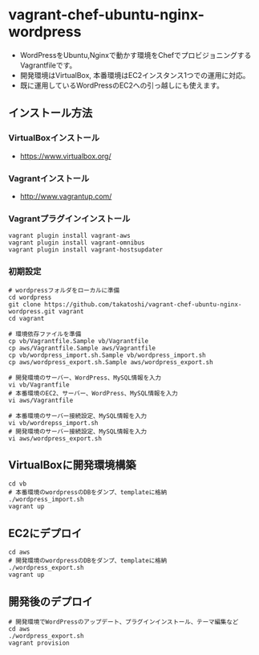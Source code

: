 # vagrant-chef-ubuntu-nginx-wordpress

* WordPressをUbuntu,Nginxで動かす環境をChefでプロビジョニングするVagrantfileです。
* 開発環境はVirtualBox, 本番環境はEC2インスタンス1つでの運用に対応。
* 既に運用しているWordPressのEC2への引っ越しにも使えます。

## インストール方法

### VirtualBoxインストール
 * https://www.virtualbox.org/

### Vagrantインストール
 * http://www.vagrantup.com/

### Vagrantプラグインインストール
```
vagrant plugin install vagrant-aws
vagrant plugin install vagrant-omnibus
vagrant plugin install vagrant-hostsupdater
```

### 初期設定
```
# wordpressフォルダをローカルに準備
cd wordpress
git clone https://github.com/takatoshi/vagrant-chef-ubuntu-nginx-wordpress.git vagrant
cd vagrant

# 環境依存ファイルを準備
cp vb/Vagrantfile.Sample vb/Vagrantfile
cp aws/Vagrantfile.Sample aws/Vagrantfile
cp vb/wordpress_import.sh.Sample vb/wordpress_import.sh
cp aws/wordpress_export.sh.Sample aws/wordpress_export.sh

# 開発環境のサーバー、WordPress、MySQL情報を入力
vi vb/Vagrantfile
# 本番環境のEC2、サーバー、WordPress、MySQL情報を入力
vi aws/Vagrantfile

# 本番環境のサーバー接続設定、MySQL情報を入力
vi vb/wordrepss_import.sh
# 開発環境のサーバー接続設定、MySQL情報を入力
vi aws/wordpress_export.sh
```
## VirtualBoxに開発環境構築
```
cd vb
# 本番環境のwordpressのDBをダンプ、templateに格納
./wordpress_import.sh
vagrant up
```

## EC2にデプロイ
```
cd aws
# 開発環境のwordpressのDBをダンプ、templateに格納
./wordpress_export.sh
vagrant up
```

## 開発後のデプロイ
```
# 開発環境でWordPressのアップデート、プラグインインストール、テーマ編集など
cd aws
./wordpress_export.sh
vagrant provision
```
